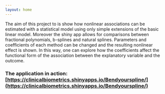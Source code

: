 ```yaml
---
layout: home
---
```


The aim of this project to is show how nonlinear associations can be estimated with a statistical model using only simple extensions of the basic linear model. Moreover the shiny app allows for comparisons between fractional polynomials, b-splines and natural splines. Parameters and coefficients of each method can be changed and the resulting nonlinear effect is shown. In this way, one can explore how the coefficients affect the functional form of the association between the explanatory variable and the outcome.

### The application in action: [https://clinicalbiometrics.shinyapps.io/Bendyourspline/](https://clinicalbiometrics.shinyapps.io/Bendyourspline/)

